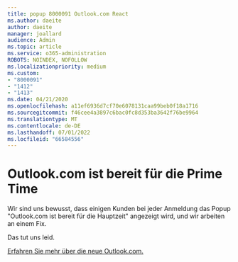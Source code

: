 ```yaml
---
title: popup 8000091 Outlook.com React
ms.author: daeite
author: daeite
manager: joallard
audience: Admin
ms.topic: article
ms.service: o365-administration
ROBOTS: NOINDEX, NOFOLLOW
ms.localizationpriority: medium
ms.custom:
- "8000091"
- "1412"
- "1413"
ms.date: 04/21/2020
ms.openlocfilehash: a11ef6936d7cf70e6078131caa99beb0f18a1716
ms.sourcegitcommit: f46cee4a3897c6bac0fc8d353ba3642f76be9964
ms.translationtype: MT
ms.contentlocale: de-DE
ms.lasthandoff: 07/01/2022
ms.locfileid: "66584556"
---
```

# <a name="outlookcom-is-ready-for-prime-time"></a>Outlook.com ist bereit für die Prime Time

Wir sind uns bewusst, dass einigen Kunden bei jeder Anmeldung das Popup "Outlook.com ist bereit für die Hauptzeit" angezeigt wird, und wir arbeiten an einem Fix.

Das tut uns leid.

[Erfahren Sie mehr über die neue Outlook.com.](https://support.microsoft.com/office/get-help-with-outlook-com-40676ad0-c831-45ac-a023-5be633be798d)